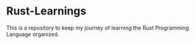 # Rust-Learnings
This is a repository to keep my journey of learning the Rust Programming Language organized. 
